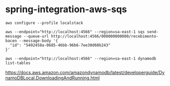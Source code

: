 # spring-integration-aws-sqs


```
aws configure --profile localstack
```

```
aws --endpoint="http://localhost:4566" --region=sa-east-1 sqs send-message --queue-url http://localhost:4566/000000000000/recebimento-bacen --message-body '{
  "id": "5492458a-0685-46bb-96b6-7ee30d60b243"
}'
```

```
aws --endpoint="http://localhost:4566" --region=sa-east-1 dynamodb list-tables
```

https://docs.aws.amazon.com/amazondynamodb/latest/developerguide/DynamoDBLocal.DownloadingAndRunning.html